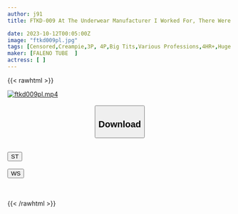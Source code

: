 ```yaml
---
author: j91
title: FTKD-009 At The Underwear Manufacturer I Worked For, There Were Only Female Employees With Too Big Breasts, And I Was The Only Male Employee! It's Normal To Wear Underwear In The Office! ? When He Gets Erect And Is In A State Of Shock, Big Boobs In Heat Attack Him And Have A Huge Orgy Every Day!

date: 2023-10-12T00:05:00Z
image: "ftkd009pl.jpg"
tags: [Censored,Creampie,3P, 4P,Big Tits,Various Professions,4HR+,Huge Butt	]
maker: [FALENO TUBE  ]
actress: [ ]
---
```



{{< rawhtml >}}

<div class="video" data-videoid="09Pld0eRpmHb9dr">
    <a href="javascript:;">
        <img src="https://my.j91.asia/posts/ftkd009pl/ftkd009pl.jpg" width="WIDTH" height="HEIGHT" alt="ftkd009pl.mp4" loading="lazy">
    </a>
</div>

<script type="text/javascript" src="https://j91.asia/asset/on-demand-st.js"></script>

<br>
  <link rel="stylesheet" href="https://j91.asia/asset/bs5.css">
  
  <center>
  <button class="btn btn-primary" type="button" data-bs-toggle="collapse" data-bs-target=".multi-collapse" aria-expanded="false" aria-controls="multiCollapseExample1 multiCollapseExample2"><h2>Download</h2></button></center>
</p>
<div class="row">
  <div class="col">
    <div class="collapse multi-collapse" id="multiCollapseExample1">
      <div class="card card-body">
	      	      <br>
<div class="buttons">  
<a href="https://streamtape.to/v/09Pld0eRpmHb9dr"><button class="btn-hover color-3"><i class="fa fa-download"></i> ST</button></a></div>
    </div>
  </div>
</div>
  <div class="col">
    <div class="collapse multi-collapse" id="multiCollapseExample2">
      <div class="card card-body">
	      <br>
<div class="buttons">
    <a href="https://wolfstream.tv/lek7cliol4wo"><button class="btn-hover color-9"><i class="fa fa-download"></i> WS</button></a></div>
<br><br>
      </div>
    </div>
  </div>
</div>

{{< /rawhtml >}}